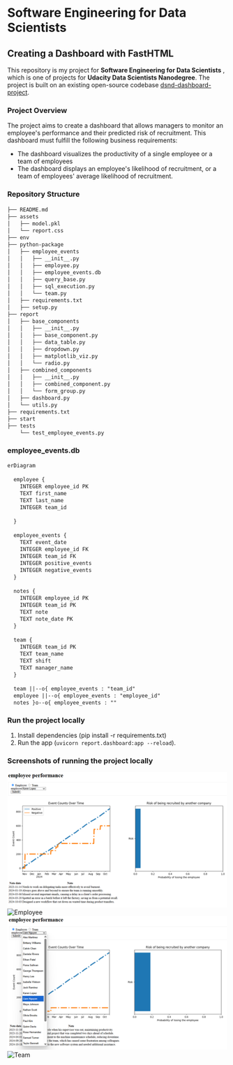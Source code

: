 # Software Engineering for Data Scientists 
## Creating a Dashboard with FastHTML
This repository is my project for **Software Engineering for Data Scientists** , which is one of projects for **Udacity Data Scientists Nanodegree**. The project is built on an existing open-source codebase [dsnd-dashboard-project](https://github.com/udacity/dsnd-dashboard-project). 

### Project Overview
The project aims to create a dashboard that allows managers to monitor an employee's performance and their predicted risk of recruitment. This dashboard must fulfill the following business requirements:
- The dashboard visualizes the productivity of a single employee or a team of employees
- The dashboard displays an employee's likelihood of recruitment, or a team of employees' average likelihood of recruitment.

### Repository Structure
```
├── README.md
├── assets
│   ├── model.pkl
│   └── report.css
├── env
├── python-package
│   ├── employee_events
│   │   ├── __init__.py
│   │   ├── employee.py
│   │   ├── employee_events.db
│   │   ├── query_base.py
│   │   ├── sql_execution.py
│   │   └── team.py
│   ├── requirements.txt
│   ├── setup.py
├── report
│   ├── base_components
│   │   ├── __init__.py
│   │   ├── base_component.py
│   │   ├── data_table.py
│   │   ├── dropdown.py
│   │   ├── matplotlib_viz.py
│   │   └── radio.py
│   ├── combined_components
│   │   ├── __init__.py
│   │   ├── combined_component.py
│   │   └── form_group.py
│   ├── dashboard.py
│   └── utils.py
├── requirements.txt
├── start
├── tests
    └── test_employee_events.py
```

### employee_events.db

```mermaid
erDiagram

  employee {
    INTEGER employee_id PK
    TEXT first_name
    TEXT last_name
    INTEGER team_id
    
  }

  employee_events {
    TEXT event_date
    INTEGER employee_id FK
    INTEGER team_id FK
    INTEGER positive_events
    INTEGER negative_events
  }

  notes {
    INTEGER employee_id PK
    INTEGER team_id PK
    TEXT note
    TEXT note_date PK
  }

  team {
    INTEGER team_id PK
    TEXT team_name
    TEXT shift
    TEXT manager_name
  }

  team ||--o{ employee_events : "team_id"
  employee ||--o{ employee_events : "employee_id"
  notes }o--o{ employee_events : ""
```

### Run the project locally
1. Install dependencies (pip install -r requirements.txt)
2. Run the app
(`uvicorn report.dashboard:app --reload`).

### Screenshots of running the project locally
![Employee performance](image1.png)
![Employee](image1-2.png)
![Team performance](image2.png)
![Team](image2-2.png)


